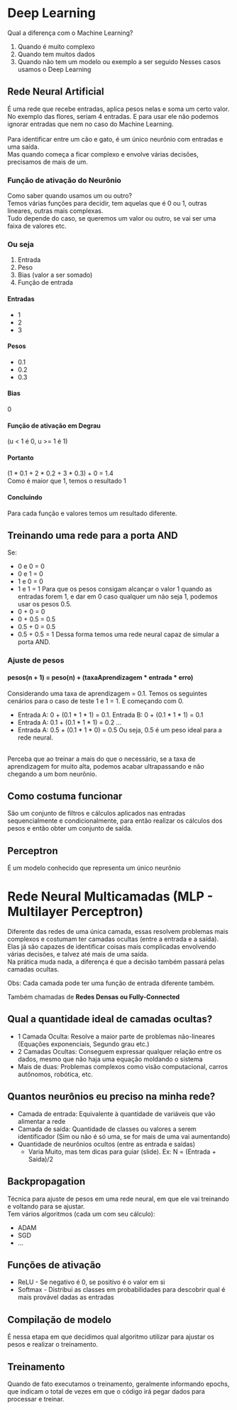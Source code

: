 # Deep Learning
Qual a diferença com o Machine Learning?  
1. Quando é muito complexo
2. Quando tem muitos dados
3. Quando não tem um modelo ou exemplo a ser seguido
Nesses casos usamos o Deep Learning

## Rede Neural Artificial
É uma rede que recebe entradas, aplica pesos nelas e soma um certo valor.  
No exemplo das flores, seriam 4 entradas. E para usar ele não podemos ignorar entradas que nem no caso do Machine Learning.  
<br>
Para identificar entre um cão e gato, é um único neurônio com entradas e uma saída.  
Mas quando começa a ficar complexo e envolve várias decisões, precisamos de mais de um.  
  
### Função de ativação do Neurônio
Como saber quando usamos um ou outro?  
Temos várias funções para decidir, tem aquelas que é 0 ou 1, outras lineares, outras mais complexas.  
Tudo depende do caso, se queremos um valor ou outro, se vai ser uma faixa de valores etc.  

### Ou seja
1. Entrada
2. Peso
3. Bias (valor a ser somado)
4. Função de entrada

#### Entradas
* 1
* 2
* 3

#### Pesos
* 0.1
* 0.2
* 0.3

#### Bias
0

#### Função de ativação em Degrau
(u < 1 é 0, u >= 1 é 1)

#### Portanto
(1 * 0.1 + 2 * 0.2 + 3 * 0.3) + 0 = 1.4  
Como é maior que 1, temos o resultado 1

#### Concluindo
Para cada função e valores temos um resultado diferente.  
  
## Treinando uma rede para a porta AND
Se:
* 0 e 0 = 0
* 0 e 1 = 0
* 1 e 0 = 0
* 1 e 1 = 1
Para que os pesos consigam alcançar o valor 1 quando as entradas forem 1, e dar em 0 caso qualquer um não seja 1, podemos usar os pesos 0.5.  
* 0 + 0 = 0
* 0 + 0.5 = 0.5
* 0.5 + 0 = 0.5
* 0.5 + 0.5 = 1
Dessa forma temos uma rede neural capaz de simular a porta AND.  

### Ajuste de pesos
#### pesos(n + 1) = peso(n) + (taxaAprendizagem * entrada * erro)
Considerando uma taxa de aprendizagem = 0.1. Temos os seguintes cenários para o caso de teste 1 e 1 = 1. E começando com 0.  
* Entrada A: 0 + (0.1 * 1 * 1) = 0.1. Entrada B: 0 + (0.1 * 1 * 1) = 0.1
* Entrada A: 0.1 + (0.1 * 1 * 1) = 0.2 ...
* Entrada A: 0.5 + (0.1 * 1 * 0) = 0.5
Ou seja, 0.5 é um peso ideal para a rede neural.  
<br>
Perceba que ao treinar a mais do que o necessário, se a taxa de aprendizagem for muito alta, podemos acabar ultrapassando e não chegando a um bom neurônio.  

## Como costuma funcionar
São um conjunto de filtros e cálculos aplicados nas entradas sequencialmente e condicionalmente, para então realizar os cálculos dos pesos e então obter um conjunto de saída.

## Perceptron
É um modelo conhecido que representa um único neurônio

# Rede Neural Multicamadas (MLP - Multilayer Perceptron)
Diferente das redes de uma única camada, essas resolvem problemas mais complexos e costumam ter camadas ocultas (entre a entrada e a saída).  
Elas já são capazes de identificar coisas mais complicadas envolvendo várias decisões, e talvez até mais de uma saída.  
Na prática muda nada, a diferença é que a decisão também passará pelas camadas ocultas.  
  
Obs: Cada camada pode ter uma função de entrada diferente também.  
  
Também chamadas de **Redes Densas ou Fully-Connected**  

## Qual a quantidade ideal de camadas ocultas?
* 1 Camada Oculta: Resolve a maior parte de problemas não-lineares (Equações exponenciais, Segundo grau etc.)
* 2 Camadas Ocultas: Conseguem expressar qualquer relação entre os dados, mesmo que não haja uma equação moldando o sistema
* Mais de duas: Problemas complexos como visão computacional, carros autônomos, robótica, etc.  
  
## Quantos neurônios eu preciso na minha rede?
* Camada de entrada: Equivalente à quantidade de variáveis que vão alimentar a rede
* Camada de saída: Quantidade de classes ou valores a serem identificador (Sim ou não é só uma, se for mais de uma vai aumentando)
* Quantidade de neurônios ocultos (entre as entrada e saídas)
    * Varia Muito, mas tem dicas para guiar (slide). Ex: N = (Entrada + Saida)/2

## Backpropagation
Técnica para ajuste de pesos em uma rede neural, em que ele vai treinando e voltando para se ajustar.  
Tem vários algoritmos (cada um com seu cálculo):
* ADAM
* SGD
* ...

## Funções de ativação
* ReLU - Se negativo é 0, se positivo é o valor em si
* Softmax - Distribui as classes em probabilidades para descobrir qual é mais provável dadas as entradas

## Compilação de modelo
É nessa etapa em que decidimos qual algoritmo utilizar para ajustar os pesos e realizar o treinamento.  

## Treinamento
Quando de fato executamos o treinamento, geralmente informando epochs, que indicam o total de vezes em que o código irá pegar dados para processar e treinar.  
